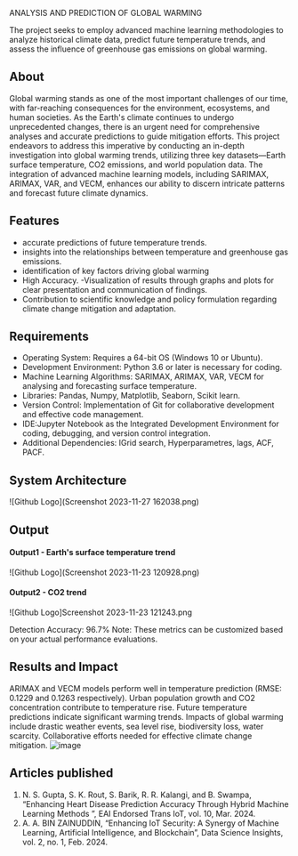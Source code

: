 ANALYSIS AND PREDICTION OF GLOBAL WARMING

The project seeks to employ advanced machine learning methodologies to analyze historical climate data, predict future temperature trends, and assess the influence of greenhouse gas emissions on global warming.

## About
<!--Detailed Description about the project-->
Global warming stands as one of the most important challenges of our time, with far-reaching consequences for the environment, ecosystems, and human societies. As the Earth's climate continues to undergo unprecedented changes, there is an urgent need for comprehensive analyses and accurate predictions to guide mitigation efforts. This project endeavors to address this imperative by conducting an in-depth investigation into global warming trends, utilizing three key datasets—Earth surface temperature, CO2 emissions, and world population data. The integration of advanced machine learning models, including SARIMAX, ARIMAX, VAR, and VECM, enhances our ability to discern intricate patterns and forecast future climate dynamics.

## Features
<!--List the features of the project as shown below-->
- accurate predictions of future temperature trends.
- insights into the relationships between temperature and greenhouse gas emissions.
- identification of key factors driving global warming
- High Accuracy.
-Visualization of results through graphs and plots for clear presentation and communication of findings.
- Contribution to scientific knowledge and policy formulation regarding climate change mitigation and adaptation.
## Requirements
<!--List the requirements of the project as shown below-->
* Operating System: Requires a 64-bit OS (Windows 10 or Ubuntu).
* Development Environment: Python 3.6 or later is necessary for coding.
* Machine Learning Algorithms: SARIMAX, ARIMAX, VAR, VECM for analysing and forecasting surface temperature.
*  Libraries: Pandas, Numpy, Matplotlib, Seaborn, Scikit learn.
* Version Control: Implementation of Git for collaborative development and effective code management.
* IDE:Jupyter Notebook as the Integrated Development Environment for coding, debugging, and version control integration.
* Additional Dependencies: IGrid search, Hyperparametres, lags, ACF, PACF.

## System Architecture
<!--Embed the system architecture diagram as shown below-->

![Github Logo](Screenshot 2023-11-27 162038.png)


## Output

<!--Embed the Output picture at respective places as shown below as shown below-->
#### Output1 - Earth's surface temperature trend

![Github Logo](Screenshot 2023-11-23 120928.png)

#### Output2 - CO2 trend
![Github Logo]Screenshot 2023-11-23 121243.png

Detection Accuracy: 96.7%
Note: These metrics can be customized based on your actual performance evaluations.


## Results and Impact
<!--Give the results and impact as shown below-->
ARIMAX and VECM models perform well in temperature prediction (RMSE: 0.1229 and 0.1263 respectively).
Urban population growth and CO2 concentration contribute to temperature rise.
Future temperature predictions indicate significant warming trends.
Impacts of global warming include drastic weather events, sea level rise, biodiversity loss, water scarcity.
Collaborative efforts needed for effective climate change mitigation.
![image](https://github.com/umarmohamed444/Analysis-and-Prediction-of-Global-Warming/assets/102782699/369f2103-8b09-47b5-bb18-4f7629968d90)


## Articles published
1. N. S. Gupta, S. K. Rout, S. Barik, R. R. Kalangi, and B. Swampa, “Enhancing Heart Disease Prediction Accuracy Through Hybrid Machine Learning Methods ”, EAI Endorsed Trans IoT, vol. 10, Mar. 2024.
2. A. A. BIN ZAINUDDIN, “Enhancing IoT Security: A Synergy of Machine Learning, Artificial Intelligence, and Blockchain”, Data Science Insights, vol. 2, no. 1, Feb. 2024.




